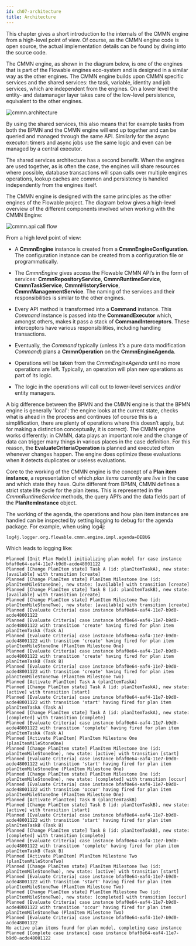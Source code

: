 ```yaml
---
id: ch07-architecture
title: Architecture
---
```


This chapter gives a short introduction to the internals of the CMMN engine from a high-level point of view. Of course, as the CMMN engine code is open source, the actual implementation details can be found by diving into the source code.

The CMMN engine, as shown in the diagram below, is one of the engines that is part of the Flowable engines eco-system and is designed in a similar way as the other engines. The CMMN engine builds upon CMMN specific services and the shared services: the task, variable, identity and job services, which are independent from the engines. On a lower level the entity- and datamanager layer takes care of the low-level persistence, equivalent to the other engines.

![cmmn.architecture](assets/cmmn/cmmn.architecture.png)

By using the shared services, this also means that for example tasks from both the BPMN and the CMMN engine will end up together and can be queried and managed through the same API. Similarly for the async executor: timers and async jobs use the same logic and even can be managed by a central executor.

The shared services architecture has a second benefit. When the engines are used together, as is often the case, the engines will share resources where possible, database transactions will span calls over multiple engines operations, lookup caches are common and persistency is handled independently from the engines itself.

The CMMN engine is designed with the same principles as the other engines of the Flowable project. The diagram below gives a high-level overview of the different components involved when working with the CMMN Engine:

![cmmn.api call flow](assets/cmmn/cmmn.api-call-flow.png)

From a high level point of view:

-   A **CmmnEngine** instance is created from a **CmmnEngineConfiguration**. The configuration instance can be created from a configuration file or programmatically.

-   The *CmmnEngine* gives access the Flowable CMMN API’s in the form of services: **CmmnRepositoryService**, **CmmnRuntimeService**, **CmmnTaskService**, **CmmnHistoryService**, **CmmnManagementService**. The naming of the services and their responsibilities is similar to the other engines.

-   Every API method is transformed into a **Command** instance. This *Command* instance is passed into the **CommandExecutor** which, amongst others, makes it pass a stack of **CommandInterceptors**. These interceptors have various responsibilities, including handling transactions.

-   Eventually, the *Command* typically (unless it’s a pure data modification *Command*) plans a **CmmnOperation** on the **CmmnEngineAgenda**.

-   Operations will be taken from the *CmmnEngineAgenda* until no more operations are left. Typically, an operation will plan new operations as part of its logic.

-   The logic in the operations will call out to lower-level services and/or entity managers.

A big difference between the BPMN and the CMMN engine is that the BPMN engine is generally 'local': the engine looks at the current state, checks what is ahead in the process and continues (of course this is a simplification, there are plenty of operations where this doesn’t apply, but for making a distinction conceptually, it is correct). The CMMN engine works differently: in CMMN, data plays an important role and the change of data can trigger many things in various places in the case definition. For this reason, the **EvaluateCriteriaOperation** is planned and executed often whenever changes happen. The engine does optimize these evaluations when it detects duplicates or useless evaluations.

Core to the working of the CMMN engine is the concept of a **Plan item instance**, a representation of which *plan items* currently are *live* in the case and which state they have. Quite different from BPMN, CMMN defines a strict state life cycle for the plan items. This is represented in the *CmmnRuntimeService* methods, the query API’s and the data fields part of the **PlanItemInstance** object.

The working of the agenda, the operations and how plan item instances are handled can be inspected by setting logging to debug for the agenda package. For example, when using log4j:

    log4j.logger.org.flowable.cmmn.engine.impl.agenda=DEBUG

Which leads to logging like:

    Planned [Init Plan Model] initializing plan model for case instance bfaf0e64-eaf4-11e7-b9d0-acde48001122
    Planned [Change PlanItem state] Task A (id: planItemTaskA), new state: [available] with transition [create]
    Planned [Change PlanItem state] PlanItem Milestone One (id: planItemMileStoneOne), new state: [available] with transition [create]
    Planned [Change PlanItem state] Task B (id: planItemTaskB), new state: [available] with transition [create]
    Planned [Change PlanItem state] PlanItem Milestone Two (id: planItemMileStoneTwo), new state: [available] with transition [create]
    Planned [Evaluate Criteria] case instance bfaf0e64-eaf4-11e7-b9d0-acde48001122
    Planned [Evaluate Criteria] case instance bfaf0e64-eaf4-11e7-b9d0-acde48001122 with transition 'create' having fired for plan item planItemTaskA (Task A)
    Planned [Evaluate Criteria] case instance bfaf0e64-eaf4-11e7-b9d0-acde48001122 with transition 'create' having fired for plan item planItemMileStoneOne (PlanItem Milestone One)
    Planned [Evaluate Criteria] case instance bfaf0e64-eaf4-11e7-b9d0-acde48001122 with transition 'create' having fired for plan item planItemTaskB (Task B)
    Planned [Evaluate Criteria] case instance bfaf0e64-eaf4-11e7-b9d0-acde48001122 with transition 'create' having fired for plan item planItemMileStoneTwo (PlanItem Milestone Two)
    Planned [Activate PlanItem] Task A (planItemTaskA)
    Planned [Change PlanItem state] Task A (id: planItemTaskA), new state: [active] with transition [start]
    Planned [Evaluate Criteria] case instance bfaf0e64-eaf4-11e7-b9d0-acde48001122 with transition 'start' having fired for plan item planItemTaskA (Task A)
    Planned [Change PlanItem state] Task A (id: planItemTaskA), new state: [completed] with transition [complete]
    Planned [Evaluate Criteria] case instance bfaf0e64-eaf4-11e7-b9d0-acde48001122 with transition 'complete' having fired for plan item planItemTaskA (Task A)
    Planned [Activate PlanItem] PlanItem Milestone One (planItemMileStoneOne)
    Planned [Change PlanItem state] PlanItem Milestone One (id: planItemMileStoneOne), new state: [active] with transition [start]
    Planned [Evaluate Criteria] case instance bfaf0e64-eaf4-11e7-b9d0-acde48001122 with transition 'start' having fired for plan item planItemMileStoneOne (PlanItem Milestone One)
    Planned [Change PlanItem state] PlanItem Milestone One (id: planItemMileStoneOne), new state: [completed] with transition [occur]
    Planned [Evaluate Criteria] case instance bfaf0e64-eaf4-11e7-b9d0-acde48001122 with transition 'occur' having fired for plan item planItemMileStoneOne (PlanItem Milestone One)
    Planned [Activate PlanItem] Task B (planItemTaskB)
    Planned [Change PlanItem state] Task B (id: planItemTaskB), new state: [active] with transition [start]
    Planned [Evaluate Criteria] case instance bfaf0e64-eaf4-11e7-b9d0-acde48001122 with transition 'start' having fired for plan item planItemTaskB (Task B)
    Planned [Change PlanItem state] Task B (id: planItemTaskB), new state: [completed] with transition [complete]
    Planned [Evaluate Criteria] case instance bfaf0e64-eaf4-11e7-b9d0-acde48001122 with transition 'complete' having fired for plan item planItemTaskB (Task B)
    Planned [Activate PlanItem] PlanItem Milestone Two (planItemMileStoneTwo)
    Planned [Change PlanItem state] PlanItem Milestone Two (id: planItemMileStoneTwo), new state: [active] with transition [start]
    Planned [Evaluate Criteria] case instance bfaf0e64-eaf4-11e7-b9d0-acde48001122 with transition 'start' having fired for plan item planItemMileStoneTwo (PlanItem Milestone Two)
    Planned [Change PlanItem state] PlanItem Milestone Two (id: planItemMileStoneTwo), new state: [completed] with transition [occur]
    Planned [Evaluate Criteria] case instance bfaf0e64-eaf4-11e7-b9d0-acde48001122 with transition 'occur' having fired for plan item planItemMileStoneTwo (PlanItem Milestone Two)
    Planned [Evaluate Criteria] case instance bfaf0e64-eaf4-11e7-b9d0-acde48001122
    No active plan items found for plan model, completing case instance
    Planned [Complete case instance] case instance bfaf0e64-eaf4-11e7-b9d0-acde48001122

